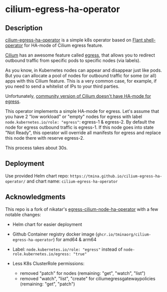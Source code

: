 # cilium-egress-ha-operator

## Description

[cilium-egress-ha-operator](https://github.com/tminaorg/cilium-egress-ha-operator) is a simple k8s operator based on [Flant shell-operator](https://github.com/flant/shell-operator) for HA-mode of Cilium egress feature.

[Cilium](https://cilium.io/) has an awesome feature called [egress](https://docs.cilium.io/en/stable/network/egress-gateway/), that allows you to redirect outbound traffic from specific pods to specific nodes (via labels).

As you know, in Kubernetes nodes can appear and disappear just like pods. But you can allocate a pool of nodes for outbound traffic for some (or all) apps with this Cilium feature. This is a very common case, for example, if you need to send a whitelist of IPs to your third parties.

Unfortunately, [community version of Cilium doesn't have HA-mode for egress](https://github.com/cilium/cilium/issues/18230).

This operator implements a simple HA-mode for egress. Let's assume that you have 2 "low workload" or "empty" nodes for egress with label `node.kubernetes.io/role: "egress"`: egress-1 & egress-2. By default the node for egress outbound traffic is egress-1. If this node goes into state "Not Ready", this operator will override all manifests for egress and replace this node there with reserve egress-2.

This process takes about 30s.

## Deployment

Use provided Helm chart repo: `https://tmina.github.io/cilium-egress-ha-operator/` and chart name: `cilium-egress-ha-operator`

## Acknowledgments

This repo is a fork of nikatar's [egress-cilium-node-ha-operator](https://github.com/nikatar/egress-cilium-node-ha-operator) with a few notable changes:

- Helm chart for easier deployment

- Github Container registry docker image (`ghcr.io/tminaorg/cilium-egress-ha-operator`) for amd64 & arm64

- Label: `node.kubernetes.io/role: "egress"` instead of `node-role.kubernetes.io/egress: "true"`

- Less K8s ClusterRole permissions:
  - removed "patch" for nodes (remaining: "get", "watch", "list")
  - removed "watch", "list", "create" for ciliumegressgatewaypolicies (remaining: "get", "patch")
